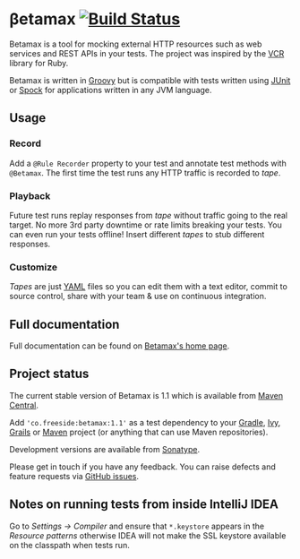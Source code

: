 # &beta;etamax [![Build Status](https://secure.travis-ci.org/robfletcher/betamax.png?branch=master)](http://travis-ci.org/robfletcher/betamax)

Betamax is a tool for mocking external HTTP resources such as web services and REST APIs in your tests. The project was inspired by the [VCR](http://relishapp.com/myronmarston/vcr) library for Ruby.

Betamax is written in [Groovy](http://groovy.codehaus.org/) but is compatible with tests written using [JUnit](http://junit.org/) or [Spock][spock] for applications written in any JVM language.

## Usage

### Record

Add a `@Rule Recorder` property to your test and annotate test methods with `@Betamax`. The first time the test runs any HTTP traffic is recorded to _tape_.

### Playback

Future test runs replay responses from _tape_ without traffic going to the real target. No more 3rd party downtime or rate limits breaking your tests. You can even run your tests offline! Insert different _tapes_ to stub different responses.

### Customize
_Tapes_ are just [YAML](http://www.yaml.org/) files so you can edit them with a text editor, commit to source control, share with your team & use on continuous integration.

## Full documentation

Full documentation can be found on [Betamax's home page][home].

## Project status

The current stable version of Betamax is 1.1 which is available from [Maven Central][maven].

Add `'co.freeside:betamax:1.1'` as a test dependency to your [Gradle](http://gradle.org/), [Ivy](http://ant.apache.org/ivy/), [Grails](http://grails.org/) or [Maven](http://maven.apache.org/) project (or anything that can use Maven repositories).

Development versions are available from [Sonatype][sonatype].

Please get in touch if you have any  feedback. You can raise defects and feature requests via [GitHub issues][issues].

[home]:http://freeside.co/betamax
[issues]:http://github.com/robfletcher/betamax/issues
[maven]:http://repo1.maven.org/maven2/com/github/robfletcher/betamax/
[sonatype]:https://oss.sonatype.org/content/groups/public/com/github/robfletcher/betamax/
[spock]:http://spockframework.org/
[tape]:https://github.com/robfletcher/betamax/blob/master/src/test/resources/betamax/tapes/smoke_spec.yaml
[vcr]:http://relishapp.com/myronmarston/vcr
[yaml]:http://yaml.org/

## Notes on running tests from inside IntelliJ IDEA

Go to _Settings -> Compiler_ and ensure that `*.keystore` appears in the _Resource patterns_ otherwise IDEA will not
make the SSL keystore available on the classpath when tests run.